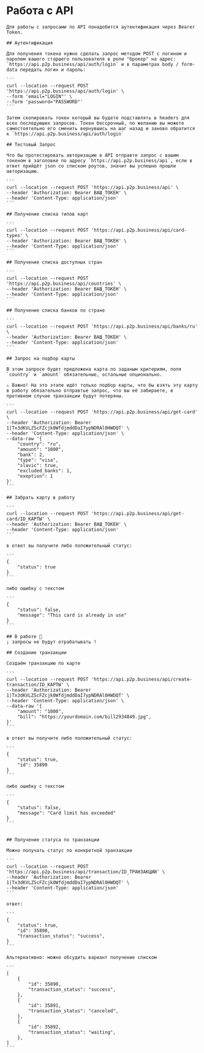# Работа с API

    Для работы с запросами по API понадобится аутентификация через Bearer Token.

    ## Аутентификация

    Для получения токена нужно сделать запрос методом POST с логином и паролем вашего старшего пользователя в роли "брокер" на адрес: `https://api.p2p.business/api/auth/login` и в параметрах body / form-data передать логин и пароль:

    ```
    curl --location --request POST 'https://api.p2p.business/api/auth/login' \
    --form 'email="LOGIN"' \
    --form 'password="PASSWORD"'
    ```

    Затем скопировать токен который вы будете подставлять в headers для всех последуюших запросов. Токен бессрочный, по желанию вы можете самостоятельно его сменить вернувшись на шаг назад и заново обратится к `https://api.p2p.business/api/auth/login`

    ## Тестовый Запрос

    Что бы протестировать авторизацию в API отправте запрос с вашим токеном в заголовке по адресу `https://api.p2p.business/api`, если в ответ прийдёт json со списком роутов, значит вы успешно прошли авторизацию.

    ```
    curl --location --request POST 'https://api.p2p.business/api' \
    --header 'Authorization: Bearer ВАШ_ТОКЕН' \
    --header 'Content-Type: application/json'
    ```

    ## Получение списка типов карт

    ```
    curl --location --request POST 'https://api.p2p.business/api/card-types' \
    --header 'Authorization: Bearer ВАШ_ТОКЕН' \
    --header 'Content-Type: application/json'
    ```

    ## Получение списка доступных стран

    ```
    curl --location --request POST 'https://api.p2p.business/api/countries' \
    --header 'Authorization: Bearer ВАШ_ТОКЕН' \
    --header 'Content-Type: application/json'
    ```

    ## Получение списка банков по стране

    ```
    curl --location --request POST 'https://api.p2p.business/api/banks/ru' \
    --header 'Authorization: Bearer ВАШ_ТОКЕН' \
    --header 'Content-Type: application/json'
    ```

    ## Запрос на подбор карты

    В этом запросе будет предложена карта по заданым критериям, поля `country` и `amount` обязательные, остальные опционально.
    
    ⚠️ Важно! На это этапе идёт только подбор карты, что бы взять эту карту в работу обязательно отправтье запрос, что вы её забираете, в противном случае транзакции будут потеряны.

    ```
    curl --location --request POST 'https://api.p2p.business/api/get-card' \
    --header 'Authorization: Bearer 1|Tx3dKVLZScFZcjk0WfdjmddDaI7ypNDRAl0HWDQT' \
    --header 'Content-Type: application/json' \
    --data-raw '{
        "country": "ru",
        "amount": "1000",
        "bank": 2,
        "type": "visa",
        "slavic": true,
        "excluded_banks": 1,
        "exeption": 1
    }'
    ```

    ## Забрать карту в работу

    ```
    curl --location --request POST 'https://api.p2p.business/api/get-card/ID_КАРТЫ' \
    --header 'Authorization: Bearer ВАШ_ТОКЕН' \
    --header 'Content-Type: application/json'
    ```

    в ответ вы получите либо положительный статус:

    ```
    {
        "status": true
    }
    ```

    либо ошибку с текстом

    ```
    {
        "status": false,
        "message": "This card is already in use"
    }
    ```

    ## В работе 🚧 
    ¡ запросы не будут отрабатывать !

    ## Создание транзакции

    Создаём транзакцию по карте

    ```
    curl --location --request POST 'https://api.p2p.business/api/create-transaction/ID_КАРТЫ' \
    --header 'Authorization: Bearer 1|Tx3dKVLZScFZcjk0WfdjmddDaI7ypNDRAl0HWDQT' \
    --header 'Content-Type: application/json' \
    --data-raw '{
        "amount": "1000",
        "bill": "https://yourdomain.com/bill2934849.jpg",
    }'
    ```

    в ответ вы получите либо положительный статус:

    ```
    {
        "status": true,
        "id": 35890
    }
    ```

    либо ошибку с текстом

    ```
    {
        "status": false,
        "message": "Card limit has exceeded"
    }
    ```


    ## Получение статуса по транзакции

    Можно получать статус по конкретной транзакции 

    ```
    curl --location --request POST 'https://api.p2p.business/api/transaction/ID_ТРАНЗАКЦИИ' \
    --header 'Authorization: Bearer 1|Tx3dKVLZScFZcjk0WfdjmddDaI7ypNDRAl0HWDQT' \
    --header 'Content-Type: application/json'
    ```

    ответ:

    ```
    {
        "status": true,
        "id": 35890,
        "transaction_status": "success",
    }
    ```

    Альтернативно: можно обсудить вариант получение списком

    ```
    [
        {
            "id": 35890,
            "transaction_status": "success",
        },
        {
            "id": 35891,
            "transaction_status": "canceled",
        },
        {
            "id": 35892,
            "transaction_status": "waiting",
        },
    ]
    ```
